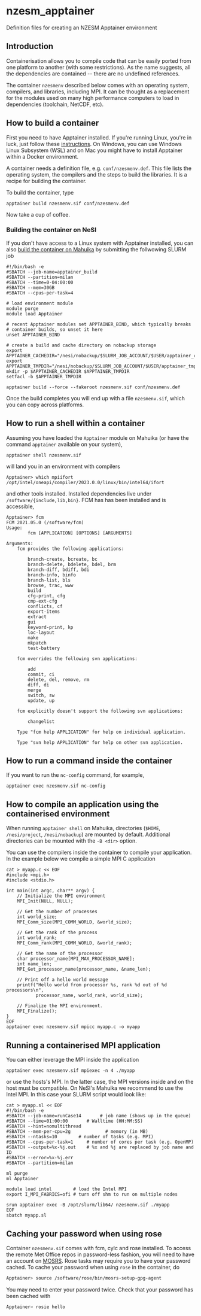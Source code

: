# nzesm_apptainer
Definition files for creating an NZESM Apptainer environment

## Introduction

Containerisation allows you to compile code that can be easily ported from one platform to another (with some restrictions). As the name suggests, all the dependencies are contained -- there are no undefined references.

The container `nzesmenv` described below comes with an operating system, compilers, and libraries, including MPI. It can be thought as a replacement for the 
modules used on many high performance computers to load in dependencies (toolchain, NetCDF, etc). 

## How to build a container

First you need to have Apptainer installed. If you're running Linux, you're in luck, just follow these [instructions](https://apptainer.org/docs/user/latest/). On Windows, you can use Windows Linux Subsystem (WSL) and on Mac you might have to install Apptainer within a Docker environment. 

A container needs a definition file, e.g. `conf/nzesmenv.def`. This file lists the operating system, the compilers and the steps to build the libraries. It is a recipe for building the container.

To build the container, type
```
apptainer build nzesmenv.sif conf/nzesmenv.def
```
Now take a cup of coffee. 

### Building the container on NeSI

If you don't have access to a Linux system with Apptainer installed, you can also [build the container on Mahuika](https://support.nesi.org.nz/hc/en-gb/articles/6008779241999-Build-an-Apptainer-container-on-a-Milan-compute-node) by submitting the follwowing SLURM job
```
#!/bin/bash -e
#SBATCH --job-name=apptainer_build
#SBATCH --partition=milan
#SBATCH --time=0-04:00:00
#SBATCH --mem=30GB
#SBATCH --cpus-per-task=4

# load environment module
module purge
module load Apptainer

# recent Apptainer modules set APPTAINER_BIND, which typically breaks
# container builds, so unset it here
unset APPTAINER_BIND

# create a build and cache directory on nobackup storage
export APPTAINER_CACHEDIR="/nesi/nobackup/$SLURM_JOB_ACCOUNT/$USER/apptainer_cache"
export APPTAINER_TMPDIR="/nesi/nobackup/$SLURM_JOB_ACCOUNT/$USER/apptainer_tmpdir"
mkdir -p $APPTAINER_CACHEDIR $APPTAINER_TMPDIR
setfacl -b $APPTAINER_TMPDIR

apptainer build --force --fakeroot nzesmenv.sif conf/nzesmenv.def
```

Once the build completes you will end up with a file `nzesmenv.sif`, which you can copy across platforms.

## How to run a shell within a container

Assuming you have loaded the `Apptainer` module on Mahuika (or have the command `apptainer` available on your system),
```
apptainer shell nzesmenv.sif
```
will land you in an environment with compilers
```
Apptainer> which mpiifort
/opt/intel/oneapi/compiler/2023.0.0/linux/bin/intel64/ifort
```
and other tools installed. Installed dependencies live under `/software/{include,lib,bin}`. FCM has has been installed and is accessible,
```
Apptainer> fcm
FCM 2021.05.0 (/software/fcm)
Usage:
        fcm [APPLICATION] [OPTIONS] [ARGUMENTS]

Arguments:
    fcm provides the following applications:

        branch-create, bcreate, bc
        branch-delete, bdelete, bdel, brm
        branch-diff, bdiff, bdi
        branch-info, binfo
        branch-list, bls
        browse, trac, www
        build
        cfg-print, cfg
        cmp-ext-cfg
        conflicts, cf
        export-items
        extract
        gui
        keyword-print, kp
        loc-layout
        make
        mkpatch
        test-battery

    fcm overrides the following svn applications:

        add
        commit, ci
        delete, del, remove, rm
        diff, di
        merge
        switch, sw
        update, up

    fcm explicitly doesn't support the following svn applications:

        changelist

    Type "fcm help APPLICATION" for help on individual application.

    Type "svn help APPLICATION" for help on other svn application.
```

## How to run a command inside the container

If you want to run the `nc-config` command, for example,
```
apptainer exec nzesmenv.sif nc-config
``` 

## How to compile an application using the containerised environment

When running `apptainer shell` on Mahuika, directories (`$HOME`, `/nesi/project`, `/nesi/nobackup`) are mounted by default. Additional directories can be mounted with the `-B <dir>` option. 

You can use the compilers inside the container to compile your application. In the example below we compile a simple MPI C application
```
cat > myapp.c << EOF
#include <mpi.h>
#include <stdio.h>

int main(int argc, char** argv) {
    // Initialize the MPI environment
    MPI_Init(NULL, NULL);

    // Get the number of processes
    int world_size;
    MPI_Comm_size(MPI_COMM_WORLD, &world_size);

    // Get the rank of the process
    int world_rank;
    MPI_Comm_rank(MPI_COMM_WORLD, &world_rank);

    // Get the name of the processor
    char processor_name[MPI_MAX_PROCESSOR_NAME];
    int name_len;
    MPI_Get_processor_name(processor_name, &name_len);

    // Print off a hello world message
    printf("Hello world from processor %s, rank %d out of %d processors\n",
           processor_name, world_rank, world_size);

    // Finalize the MPI environment.
    MPI_Finalize();
}
EOF
apptainer exec nzesmenv.sif mpicc myapp.c -o myapp
```

## Running a containerised MPI application

You can either leverage the MPI inside the application
```
apptainer exec nzesmenv.sif mpiexec -n 4 ./myapp
```
or use the hosts's MPI. In the latter case, the MPI versions inside and on the host must be compatible. On NeSI's Mahuika we recommend to use the Intel MPI. In this case your SLURM script would look like:
```
cat > myapp.sl << EOF
#!/bin/bash -e
#SBATCH --job-name=runCase14       # job name (shows up in the queue)
#SBATCH --time=01:00:00       # Walltime (HH:MM:SS)
#SBATCH --hint=nomultithread
#SBATCH --mem-per-cpu=2g             # memory (in MB)
#SBATCH --ntasks=10        # number of tasks (e.g. MPI)
#SBATCH --cpus-per-task=1     # number of cores per task (e.g. OpenMP)
#SBATCH --output=%x-%j.out    # %x and %j are replaced by job name and ID
#SBATCH --error=%x-%j.err
#SBATCH --partition=milan

ml purge
ml Apptainer

module load intel        # load the Intel MPI
export I_MPI_FABRICS=ofi # turn off shm to run on multiple nodes

srun apptainer exec -B /opt/slurm/lib64/ nzesmenv.sif ./myapp
EOF
sbatch myapp.sl
```

## Caching your password when using rose

Container `nzesmenv.sif` comes with fcm, cylc and rose installed. To access the remote Met Office repos in password-less fashion, you will need to have an account on [MOSRS](https://code.metoffice.gov.uk/trac/home). Rose tasks may require you to have your password cached. To cache your password when using `rose` in the container, do
```bash
Apptainer> source /software/rose/bin/mosrs-setup-gpg-agent
```
You may need to enter your password twice. Check that your password has been cached with
```bash
Apptainer> rosie hello
```




